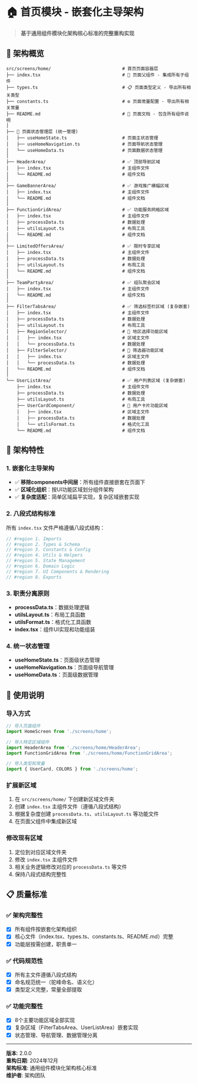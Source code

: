 # 🏠 首页模块 - 嵌套化主导架构

> **基于通用组件模块化架构核心标准的完整重构实现**

## 📁 架构概览

```
src/screens/home/                           # 首页页面容器层
├── index.tsx                               # 📱 页面父组件 - 集成所有子组件
├── types.ts                                # 📋 页面类型定义 - 导出所有相关类型
├── constants.ts                            # ⚙️ 页面常量配置 - 导出所有相关常量
├── README.md                               # 📖 页面文档 - 包含所有组件说明
│
├── 🔄 页面状态管理层 (统一管理)
│   ├── useHomeState.ts                     # 页面主状态管理
│   ├── useHomeNavigation.ts                # 页面导航状态管理
│   └── useHomeData.ts                      # 页面数据状态管理
│
├── HeaderArea/                             # ✅ 顶部导航区域
│   ├── index.tsx                           # 主组件文件
│   └── README.md                           # 组件文档
│
├── GameBannerArea/                         # ✅ 游戏推广横幅区域
│   ├── index.tsx                           # 主组件文件
│   └── README.md                           # 组件文档
│
├── FunctionGridArea/                       # ✅ 功能服务网格区域
│   ├── index.tsx                           # 主组件文件
│   ├── processData.ts                      # 数据处理
│   ├── utilsLayout.ts                      # 布局工具
│   └── README.md                           # 组件文档
│
├── LimitedOffersArea/                      # ✅ 限时专享区域
│   ├── index.tsx                           # 主组件文件
│   ├── processData.ts                      # 数据处理
│   ├── utilsLayout.ts                      # 布局工具
│   └── README.md                           # 组件文档
│
├── TeamPartyArea/                          # ✅ 组队聚会区域
│   ├── index.tsx                           # 主组件文件
│   └── README.md                           # 组件文档
│
├── FilterTabsArea/                         # ✅ 筛选标签栏区域 (复杂嵌套)
│   ├── index.tsx                           # 主组件文件
│   ├── processData.ts                      # 数据处理
│   ├── utilsLayout.ts                      # 布局工具
│   ├── RegionSelector/                     # 🔸 地区选择功能区域
│   │   ├── index.tsx                       # 区域主文件
│   │   └── processData.ts                  # 数据处理
│   ├── FilterSelector/                     # 🔸 筛选器功能区域
│   │   ├── index.tsx                       # 区域主文件
│   │   └── processData.ts                  # 数据处理
│   └── README.md                           # 组件文档
│
└── UserListArea/                           # ✅ 用户列表区域 (复杂嵌套)
    ├── index.tsx                           # 主组件文件
    ├── processData.ts                      # 数据处理
    ├── utilsLayout.ts                      # 布局工具
    ├── UserCardComponent/                  # 🔸 用户卡片功能区域
    │   ├── index.tsx                       # 区域主文件
    │   ├── processData.ts                  # 数据处理
    │   └── utilsFormat.ts                  # 格式化工具
    └── README.md                           # 组件文档
```

## 🎯 架构特性

### 1. 嵌套化主导架构
- ✅ **移除components中间层**：所有组件直接嵌套在页面下
- ✅ **区域化组织**：按UI功能区域划分组件架构
- ✅ **复杂度适配**：简单区域扁平实现，复杂区域嵌套实现

### 2. 八段式结构标准
所有 `index.tsx` 文件严格遵循八段式结构：
```typescript
// #region 1. Imports
// #region 2. Types & Schema  
// #region 3. Constants & Config
// #region 4. Utils & Helpers
// #region 5. State Management
// #region 6. Domain Logic
// #region 7. UI Components & Rendering
// #region 8. Exports
```

### 3. 职责分离原则
- **processData.ts**：数据处理逻辑
- **utilsLayout.ts**：布局工具函数
- **utilsFormat.ts**：格式化工具函数
- **index.tsx**：组件UI实现和功能组装

### 4. 统一状态管理
- **useHomeState.ts**：页面级状态管理
- **useHomeNavigation.ts**：页面级导航管理
- **useHomeData.ts**：页面级数据管理

## 🔧 使用说明

### 导入方式
```typescript
// 导入页面组件
import HomeScreen from './screens/home';

// 导入特定区域组件
import HeaderArea from './screens/home/HeaderArea';
import FunctionGridArea from './screens/home/FunctionGridArea';

// 导入类型和常量
import { UserCard, COLORS } from './screens/home';
```

### 扩展新区域
1. 在 `src/screens/home/` 下创建新区域文件夹
2. 创建 `index.tsx` 主组件文件（遵循八段式结构）
3. 根据复杂度创建 `processData.ts`、`utilsLayout.ts` 等功能文件
4. 在页面父组件中集成新区域

### 修改现有区域
1. 定位到对应区域文件夹
2. 修改 `index.tsx` 主组件文件
3. 相关业务逻辑修改对应的 `processData.ts` 等文件
4. 保持八段式结构完整性

## 📋 质量标准

### ✅ 架构完整性
- [x] 所有组件按嵌套化架构组织
- [x] 核心文件（index.tsx、types.ts、constants.ts、README.md）完整
- [x] 功能层按需创建，职责单一

### ✅ 代码规范性
- [x] 所有主文件遵循八段式结构
- [x] 命名规范统一（驼峰命名、语义化）
- [x] 类型定义完整，常量全部提取

### ✅ 功能完整性
- [x] 8个主要功能区域全部实现
- [x] 复杂区域（FilterTabsArea、UserListArea）嵌套实现
- [x] 状态管理、导航管理、数据管理分离

---

**版本**: 2.0.0  
**重构日期**: 2024年12月  
**架构标准**: 通用组件模块化架构核心标准  
**维护者**: 架构团队
